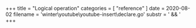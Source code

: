 +++
title = "Logical operation"
categories = [ "reference" ]
date = 2020-08-02
filename = 'winter\youtube\youtube-insert\declare.go'
substr = ' && '
+++
